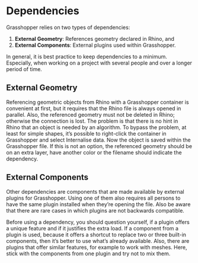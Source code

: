 # Dependencies

Grasshopper relies on two types of dependencies: 

1. **External Geometry**: References geometry declared in Rhino, and 
2. **External Components**: External plugins used within Grasshopper. 

In general, it is best practice to keep dependencies to a minimum. Especially, when working on a project with several people and over a longer period of time.


## External Geometry

Referencing geometric objects from Rhino with a Grasshopper container is convenient at first, but it requires that the Rhino file is always opened in parallel. Also, the referenced geometry must not be deleted in Rhino; otherwise the connection is lost. The problem is that there is no hint in Rhino that an object is needed by an algorithm. To bypass the problem, at least for simple shapes, it’s possible to right-click the container in Grasshopper and select Internalise data. Now the object is saved within the Grasshopper file. If this is not an option, the referenced geometry should be on an extra layer, have another color or the filename should indicate the dependency.


## External Components

Other dependencies are components that are made available by external plugins for Grasshopper. Using one of them also requires all persons to have the same plugin installed when they’re opening the file. Also be aware that there are rare cases in which plugins are not backwards compatible.

Before using a dependency, you should question yourself, if a plugin offers a unique feature and if it justifies the extra load. If a component from a plugin is used, because it offers a shortcut to replace two or three built-in components, then it’s better to use what’s already available. Also, there are plugins that offer similar features, for example to work with meshes. Here, stick with the components from one plugin and try not to mix them.

